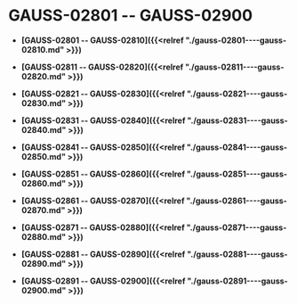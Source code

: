 # GAUSS-02801 -- GAUSS-02900<a name="ZH-CN_TOPIC_0302073214"></a>

-   **[GAUSS-02801 -- GAUSS-02810]({{<relref "./gauss-02801----gauss-02810.md" >}})**  

-   **[GAUSS-02811 -- GAUSS-02820]({{<relref "./gauss-02811----gauss-02820.md" >}})**  

-   **[GAUSS-02821 -- GAUSS-02830]({{<relref "./gauss-02821----gauss-02830.md" >}})**  

-   **[GAUSS-02831 -- GAUSS-02840]({{<relref "./gauss-02831----gauss-02840.md" >}})**  

-   **[GAUSS-02841 -- GAUSS-02850]({{<relref "./gauss-02841----gauss-02850.md" >}})**  

-   **[GAUSS-02851 -- GAUSS-02860]({{<relref "./gauss-02851----gauss-02860.md" >}})**  

-   **[GAUSS-02861 -- GAUSS-02870]({{<relref "./gauss-02861----gauss-02870.md" >}})**  

-   **[GAUSS-02871 -- GAUSS-02880]({{<relref "./gauss-02871----gauss-02880.md" >}})**  

-   **[GAUSS-02881 -- GAUSS-02890]({{<relref "./gauss-02881----gauss-02890.md" >}})**  

-   **[GAUSS-02891 -- GAUSS-02900]({{<relref "./gauss-02891----gauss-02900.md" >}})**  


